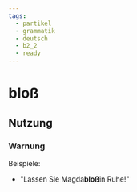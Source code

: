 ```yaml
---
tags:
  - partikel
  - grammatik
  - deutsch
  - b2_2
  - ready
---
```


# bloß

## Nutzung

### Warnung  

Beispiele:  

- "Lassen Sie Magda**bloß**in Ruhe!"
